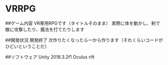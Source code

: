 # VRRPG
##ゲーム内容
VR専用RPGです（タイトルそのまま）
実際に体を動かし、剣で敵に攻撃したり、魔法を打てたりします

##開発状況
開発終了
次作りたくなったら一から作ります（それくらいコードがひどいということだ）

##ソフトウェア
Unity 2018.3.2f1
Oculus rift
